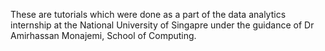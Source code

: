These are tutorials which were done as a part of the data analytics internship at the National University of Singapre under the guidance of Dr Amirhassan Monajemi, School of Computing. 

